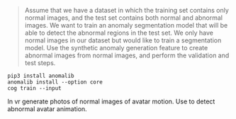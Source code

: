 > Assume that we have a dataset in which the training set contains only normal images, and the test set contains both normal and abnormal images. We want to train an anomaly segmentation model that will be able to detect the abnormal regions in the test set. We only have normal images in our dataset but would like to train a segmentation model. Use the synthetic anomaly generation feature to create abnormal images from normal images, and perform the validation and test steps.

```
pip3 install anomalib
anomalib install --option core
cog train --input
```

In vr generate photos of normal images of avatar motion. Use to detect abnormal avatar animation.
